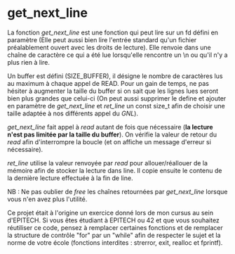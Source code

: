 # get_next_line

La fonction *get_next_line* est une fonction qui peut lire sur un fd défini en paramètre (Elle peut aussi bien lire l'entrée standard qu'un fichier préalablement ouvert avec les droits de lecture). Elle renvoie dans une chaîne de caractère ce qui a été lue lorsqu'elle rencontre un \n ou qu'il n'y a plus rien à lire.

Un buffer est défini (SIZE_BUFFER), il désigne le nombre de caractères lus au maximum à chaque appel de READ. Pour un gain de temps, ne pas hésiter à augmenter la taille du buffer si on sait que les lignes lues seront bien plus grandes que celui-ci (On peut aussi supprimer le define et ajouter en paramètre de *get_next_line* et *ret_line* un const size_t afin de choisir une taille adaptée à nos différents appel du *GNL*).

*get_next_line* fait appel à *read* autant de fois que nécessaire (**la lecture n'est pas limitée par la taille du buffer**). On vérifie la valeur de retour du *read* afin d'interrompre la boucle (et on affiche un message d'erreur si nécessaire).

*ret_line* utilise la valeur renvoyée par *read* pour allouer/réallouer de la mémoire afin de stocker la lecture dans line. Il copie ensuite le contenu de la dernière lecture effectuée à la fin de line.

NB : Ne pas oublier de *free* les chaînes retournées par *get_next_line* lorsque vous n'en avez plus l'utilité.

Ce projet était à l'origine un exercice donné lors de mon cursus au sein d'EPITECH.
Si vous êtes étudiant à EPITECH ou 42 et que vous souhaitez réutiliser ce code, pensez à remplacer certaines fonctions et de remplacer la structure de contrôle "for" par un "while" afin de respecter le sujet et la norme de votre école (fonctions interdites : strerror, exit, realloc et fprintf).
